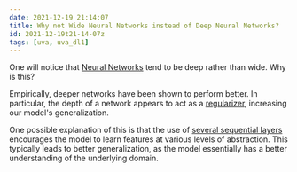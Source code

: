 ```yaml
---
date: 2021-12-19 21:14:07
title: Why not Wide Neural Networks instead of Deep Neural Networks?
id: 2021-12-19t21-14-07z
tags: [uva, uva_dl1]
---
```


One will notice that [Neural Networks](./2021-04-26t18-14-48z.md) tend to be
deep rather than wide. Why is this?

Empirically, deeper networks have been shown to perform better. In particular,
the depth of a network appears to act as a
[regularizer](./2021-12-21t18-46-39z.md), increasing our model's generalization.

One possible explanation of this is that the use of
[several sequential layers](./2021-04-26t18-54-00z.md) encourages the model to
learn features at various levels of abstraction. This typically leads to better
generalization, as the model essentially has a better understanding of the
underlying domain.
